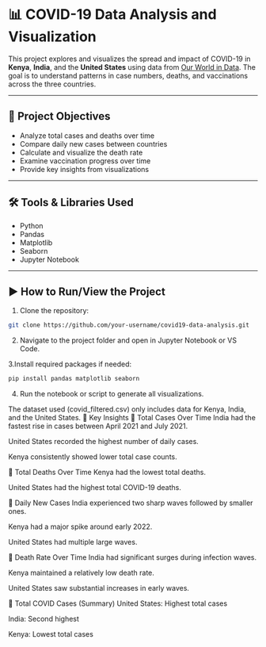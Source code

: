 # 📊 COVID-19 Data Analysis and Visualization

This project explores and visualizes the spread and impact of COVID-19 in **Kenya**, **India**, and the **United States** using data from [Our World in Data](https://ourworldindata.org/coronavirus). The goal is to understand patterns in case numbers, deaths, and vaccinations across the three countries.

---

## 🎯 Project Objectives

- Analyze total cases and deaths over time
- Compare daily new cases between countries
- Calculate and visualize the death rate
- Examine vaccination progress over time
- Provide key insights from visualizations

---

## 🛠 Tools & Libraries Used

- Python
- Pandas
- Matplotlib
- Seaborn
- Jupyter Notebook

---

## ▶️ How to Run/View the Project

1. Clone the repository:

```bash
git clone https://github.com/your-username/covid19-data-analysis.git
```
2. Navigate to the project folder and open in Jupyter Notebook or VS Code.

3.Install required packages if needed:
```bash
pip install pandas matplotlib seaborn
```
4. Run the notebook or script to generate all visualizations.

The dataset used (covid_filtered.csv) only includes data for Kenya, India, and the United States.
📌 Key Insights
🔹 Total Cases Over Time
India had the fastest rise in cases between April 2021 and July 2021.

United States recorded the highest number of daily cases.

Kenya consistently showed lower total case counts.

🔹 Total Deaths Over Time
Kenya had the lowest total deaths.

United States had the highest total COVID-19 deaths.

🔹 Daily New Cases
India experienced two sharp waves followed by smaller ones.

Kenya had a major spike around early 2022.

United States had multiple large waves.

🔹 Death Rate Over Time
India had significant surges during infection waves.

Kenya maintained a relatively low death rate.

United States saw substantial increases in early waves.

🔹 Total COVID Cases (Summary)
United States: Highest total cases

India: Second highest

Kenya: Lowest total cases

